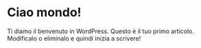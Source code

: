 # Ciao mondo!

Ti diamo il benvenuto in WordPress. Questo è il tuo primo articolo. Modificalo o eliminalo e quindi inizia a scrivere!